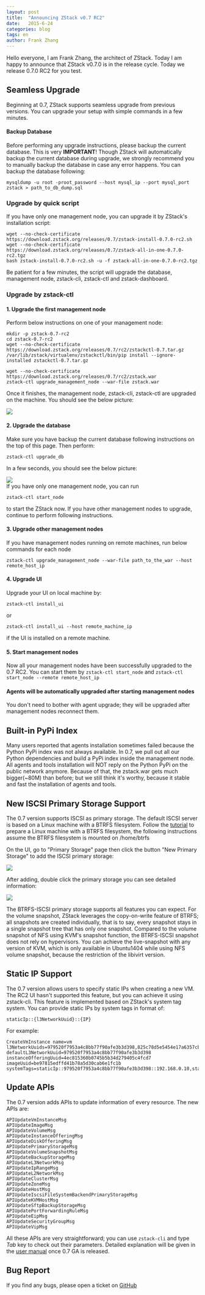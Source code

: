 ```yaml
---
layout: post
title:  "Announcing ZStack v0.7 RC2"
date:   2015-6-24
categories: blog
tags: en
author: Frank Zhang
---
```


Hello everyone, I am Frank Zhang, the architect of ZStack. Today I am happy to announce that ZStack v0.7.0 is in the release cycle.
Today we release 0.7.0 RC2 for you test. 


## Seamless Upgrade

Beginning at 0.7, ZStack supports seamless upgrade from previous versions. You can upgrade your setup with simple commands in a few
minutes.

<div class="bs-callout bs-callout-warning">
  <h4>Backup Database</h4>
  
  Before performing any upgrade instructions, please backup the current database. This is very <b>IMPORTANT</b>!
  Though ZStack will automatically backup the current database during upgrade, we strongly recommend you to manually backup the
  database in case any error happens. You can backup the database following:
  
  <pre><code>mysqldump -u root -proot_password --host mysql_ip --port mysql_port zstack > path_to_db_dump.sql</code></pre>
</div>


### Upgrade by quick script

If you have only one management node, you can upgrade it by ZStack's installation script:

    wget --no-check-certificate https://download.zstack.org/releases/0.7/zstack-install-0.7.0-rc2.sh
    wget --no-check-certificate https://download.zstack.org/releases/0.7/zstack-all-in-one-0.7.0-rc2.tgz
    bash zstack-install-0.7.0-rc2.sh -u -f zstack-all-in-one-0.7.0-rc2.tgz

Be patient for a few minutes, the script will upgrade the database, management node, zstack-cli, zstack-ctl and zstack-dashboard.

### Upgrade by zstack-ctl

#### 1. Upgrade the first management node

Perform below instructions on one of your management node:

    mkdir -p zstack-0.7-rc2
    cd zstack-0.7-rc2
    wget --no-check-certificate https://download.zstack.org/releases/0.7/rc2/zstackctl-0.7.tar.gz
    /var/lib/zstack/virtualenv/zstackctl/bin/pip install --ignore-installed zstackctl-0.7.tar.gz
    
    wget --no-check-certificate https://download.zstack.org/releases/0.7/rc2/zstack.war
    zstack-ctl upgrade_management_node --war-file zstack.war
    
Once it finishes, the management node, zstack-cli, zstack-ctl are upgraded on the machine. You should see the below picture:

<img src="../../images/0.7/1.png" class="center-img img-responsive">


#### 2. Upgrade the database

Make sure you have backup the current database following instructions on the top of this page. Then perform:

    zstack-ctl upgrade_db
    
In a few seconds, you should see the below picture:

<img src="../../images/0.7/2.png" class="center-img img-responsive">

<div class="bs-callout bs-callout-info">
  If you have only one management node, you can run <pre><code>zstack-ctl start_node</code></pre> to start the ZStack now. If you have
  other management nodes to upgrade, continue to perform following instructions.
</div>


#### 3. Upgrade other management nodes

If you have management nodes running on remote machines, run below commands for each node

    zstack-ctl upgrade_management_node --war-file path_to_the_war --host remote_host_ip
    
#### 4. Upgrade UI

Upgrade your UI on local machine by:

    zstack-ctl install_ui
    
or

    zstack-ctl install_ui --host remote_machine_ip
    
if the UI is installed on a remote machine.
    
#### 5. Start management nodes

Now all your management nodes have been successfully upgraded to the 0.7 RC2. You can start them by `zstack-ctl start_node` and
`zstack-ctl start_node --remote remote_host_ip`


<div class="bs-callout bs-callout-info">
  <h4>Agents will be automatically upgraded after starting management nodes</h4>
  You don't need to bother with agent upgrade; they will be upgraded after management nodes reconnect them.
</div>

## Built-in PyPi Index

Many users reported that agents installation sometimes failed because the Python PyPi index was not always available.
In 0.7, we pull out all our Python dependencies and build a PyPi index inside the management node. All agents and tools
installation will NOT reply on the Python PyPi on the public network anymore. Because of that, the zstack.war gets much
bigger(~80M) than before; but we still think it's worthy, because it stable and fast the installation of agents and tools.

## New ISCSI Primary Storage Support

The 0.7 version supports ISCSI as primary storage. The default ISCSI server is based on a Linux machine with a BTRFS filesystem.
Follow the [tutorial](https://www.howtoforge.com/a-beginners-guide-to-btrfs) to prepare a Linux machine with a BTRFS filesystem,
the following instructions assume the BTRFS filesystem is mounted on /home/btrfs

On the UI, go to "Primary Storage" page then click the button "New Primary Storage" to add the ISCSI primary storage:

<img src="../../images/0.7/3.png" class="center-img img-responsive">

After adding, double click the primary storage you can see detailed information:

<img src="../../images/0.7/4.png" class="center-img img-responsive">

The BTRFS-ISCSI primary storage supports all features you can expect. For the volume snapshot, ZStack leverages the copy-on-write
feature of BTRFS; all snapshots are created individually, that is to say, every snapshot stays in a single snapshot tree that
has only one snapshot. Compared to the volume snapshot of NFS using KVM's snapshot function, the BTRFS-ISCSI snapshot does
not rely on hypervisors. You can achieve the live-snapshot with any version of KVM, which is only available in Ubuntu1404 while using
NFS volume snapshot, because the restriction of the libivirt version.

## Static IP Support

The 0.7 version allows users to specify static IPs when creating a new VM. The RC2 UI hasn't supported this feature,
but you can achieve it using zstack-cli. This feature is implemented based on ZStack's system tag system. You can provide static
IPs by system tags in format of:

    staticIp::{l3NetworkUuid}::{IP}
    
For example:

    CreateVmInstance name=vm l3NetworkUuids=979520f7953a4c8bb77f90afe3b3d398,825c78d5e5454e17a6357cb618d7d226 defaultL3NetworkUuid=979520f7953a4c8bb77f90afe3b3d398 instanceOfferingUuid=4ec815360b0745b5b34d279405c4fcd7 imageUuid=be97815edffd41b78a5d30cab6e1fc1b systemTags=staticIp::979520f7953a4c8bb77f90afe3b3d398::192.168.0.10,staticIp::825c78d5e5454e17a6357cb618d7d226::10.10.1.10


## Update APIs

The 0.7 version adds APIs to update information of every resource. The new APIs are:

    APIUpdateVmInstanceMsg
    APIUpdateImageMsg
    APIUpdateVolumeMsg
    APIUpdateInstanceOfferingMsg
    APIUpdateDiskOfferingMsg
    APIUpdatePrimaryStorageMsg
    APIUpdateVolumeSnapshotMsg
    APIUpdateBackupStorageMsg
    APIUpdateL3NetworkMsg
    APIUpdateIpRangeMsg
    APIUpdateL2NetworkMsg
    APIUpdateClusterMsg
    APIUpdateZoneMsg
    APIUpdateHostMsg
    APIUpdateIscsiFileSystemBackendPrimaryStorageMsg
    APIUpdateKVMHostMsg
    APIUpdateSftpBackupStorageMsg
    APIUpdatePortForwardingRuleMsg
    APIUpdateEipMsg
    APIUpdateSecurityGroupMsg
    APIUpdateVipMsg
    
All these APIs are very straightforward; you can use `zstack-cli` and type *Tab* key to check out their parameters. Detailed
explanation will be given in the [user manual](http://zstackdoc.readthedocs.org/en/latest/) once 0.7 GA is released.


## Bug Report

If you find any bugs, please open a ticket on [GitHub](https://github.com/zstackorg/zstack/issues)
    



  
